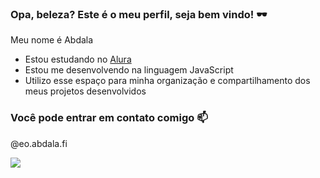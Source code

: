 ### Opa, beleza? Este é o meu perfil, seja bem vindo! 🕶️

Meu nome é Abdala

- Estou estudando no [Alura](https://www.alura.com.br)
- Estou me desenvolvendo na linguagem JavaScript
- Utilizo esse espaço para minha organização e compartilhamento dos meus projetos desenvolvidos

### Você pode entrar em contato comigo 📫

@eo.abdala.fi

![](https://media1.tenor.com/m/LivQlT-8ZEoAAAAC/shuumatsu-no-valkyrie-nikola-tesla.gif)
